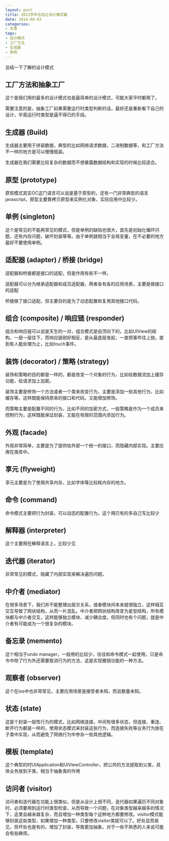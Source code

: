 ```yaml
---
layout: post
title: 2013学年总结之设计模式篇
date: 2014-08-03
categories:
- 文章
tags:
- 设计模式
- 工厂方法
- 生成器
- 单例
---
```


总结一下了解的设计模式

<!--more-->

## 工厂方法和抽象工厂

这个是我们用的最多的设计模式也是最简单的设计模式，可能大家平时都用了。

需要注意的是，抽象工厂如果需要运行时类型判断的话，最好还是重新看下自己的设计，毕竟运行时类型是逼不得已的手段。

## 生成器 (Build)

生成器主要用于拼装数据，典型的比如网络请求数据，二进制数据等，和工厂方法不一样的地方是可以慢慢瓶装。

生成器在我们需要比较复杂的数据而不想暴露数据结构和实现的时候比较适合。

## 原型 (prototype)

原型模式其实OC这门语言可以说是基于原型的，还有一门非常典型的语言javascript，原型主要靠拷贝原型来实例化对象，实际应用中比较少。

## 单例 (singleton)

这个是常见的不能再常见的模式，但是单例的缺陷也很大，首先是初始化循环问题，还有内存问题，破坏封装等等。由于单例就相当于全局变量，在不必要的地方最好不要使用单例。

## 适配器 (adapter) / 桥接 (bridge)

适配器和桥接都是接口的适配，但是作用有些不一样。

适配器可以分为继承适配器和成员适配器，两者各有各的应用场景，主要是做接口的适配

桥接做了接口适配，但主要目的是为了动态配置和复用其他接口代码。

## 组合 (composite) / 响应链 (responder)

组合和响应链可以说是天生的一对，组合模式是自顶向下的，比如UIView的结构，一层一层往下，而响应链刚好相反，是从最底层发起，一直把事件往上抛，直到有人能处理为止，比如touch事件。

## 装饰 (decorator) / 策略 (strategy)

装饰和策略的目的都是一样的，都是改变一个对象的行为，比如给数据流加上缓存功能，给请求加上加密。

装饰主要是修饰一个方法或者一个类来改变行为，主要是添加一些其他行为，比如缓存等。这样既能保持原来的接口和代码，又能增加修饰。

而策略主要是配置不同的行为，比如不同的加密方式，一般策略是作为一个成员来控制行为，这样既能保证封装，又能在有限的范围内添加行为。

## 外观 (facade)

外观非常简单，主要是为了提供给外部一个统一的接口，而隐藏内部实现。主要应用在类库中。

## 享元 (flyweight)

享元主要是为了使用共享内存，比如字体等比较耗内存的地方。

## 命令 (command)

命令模式主要把行为封装，可以动态的配置行为，这个用已有的多自己写比较少

## 解释器 (interpreter)

这个主要用在解释语言上，比较少见

## 迭代器 (iterator)

非常常见的模式，隐藏了内部实现来解决遍历问题。

## 中介者 (mediator)

在很多场景下，我们并不能整理出层次关系，或者模块间本来就很独立，这样相互交互导致了网状结构，从而一片混乱。中介者把网状结构改变为星型结构，所有模块都与中介者交互，这样能够独立模块，减少耦合度。但同时也有个问题，就是中介者有可能成为一个很复杂的模块。

## 备忘录 (memento)

这个相当于undo manager，一般用的比较少，往往和命令模式一起使用，只是命令中除了行为外还需要取消行为的方法，这是实现撤销功能的一种方法。

## 观察者 (observer)

这个在ios中也非常常见，主要应用场景是接受者未知，而且数量未知。

## 状态 (state)

这是个封装一般性行为的模式，比如网络连接，中间有很多状态，但连接、重连、断开行为都是一样的，使用状态模式来封装这些行为，而连接失败等业务行为放在子类中实现，从而避免了网络行为中参杂一些其他逻辑。

## 模板 (template)

这个典型的时UIApplication和UIViewController，把公共的方法提取到父类，具体业务放到子类，相当于抽象类的作用

## 访问者 (visitor)

访问者和迭代器在功能上很类似，但是从设计上很不同，迭代器如果遍历不同对象时，必须要用到运行时类型检查，从而导致一个问题，在对象类型越来越多的情况下，这里会越来越复杂，而且增加一种类型每个这种地方都要修改。visitor模式能够封装这些类型，如果增加一种类型，只要修改visitor类就可以了。好处显而易见，但坏处也是有的，增加了封装，导致更加抽象，对于一些不熟悉的人来说可能会有些麻烦。
